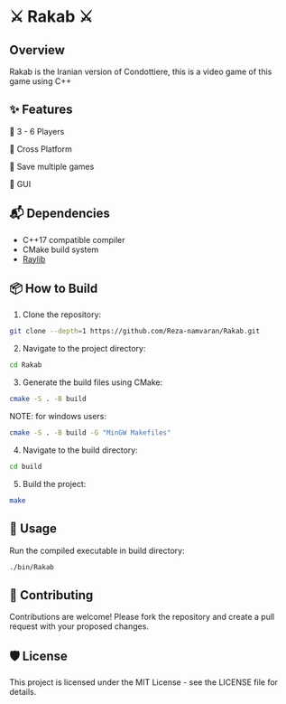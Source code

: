 # ⚔️ Rakab ⚔️

## Overview

Rakab is the Iranian version of Condottiere, this is a video game of this game using C++

## ✨ Features

🔹 3 - 6 Players

🔹 Cross Platform

🔹 Save multiple games

🔹 GUI

## 📬 Dependencies

- C++17 compatible compiler
- CMake build system
- [Raylib](https://github.com/raysan5/raylib)

## 📦 How to Build

1. Clone the repository:

```bash
git clone --depth=1 https://github.com/Reza-namvaran/Rakab.git
```


2. Navigate to the project directory:
```bash
cd Rakab
```

3. Generate the build files using CMake:
```bash
cmake -S . -B build
```

NOTE: for windows users:
```bash
cmake -S . -B build -G "MinGW Makefiles"
```

4. Navigate to the build directory:
```bash
cd build
```

5. Build the project:
```bash
make
```

## 🏹 Usage

Run the compiled executable in build directory:
```bash
./bin/Rakab
```

## 👥 Contributing

Contributions are welcome! Please fork the repository and create a pull request with your proposed changes.

## 🛡️ License

This project is licensed under the MIT License - see the LICENSE file for details.
